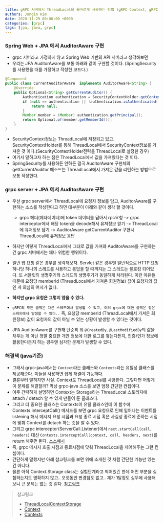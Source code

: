 ```yaml
---
title: gRPC 서버에서 ThreadLocal을 올바르게 사용하는 방법 (gRPC Context, gRPC + JPA AuditorAware)
authors: Jongin Kim
date: 2020-11-29 00:00:00 +0900
categories: [grpc]
tags: [jpa, java, grpc]
---
```

### Spring Web + JPA 에서 AuditorAware 구현
- grpc 서버라고 가정하지 않고 Spring Web 기반의 API 서버라고 생각해보면
- 우리는 JPA AuditorAware를 보통 아래와 같이 구현할 것이다. (SpringSecurity를 사용했을 때를 가정하고 작성한 코드다.)
```java
@Component
public class CurrentAuditorAware  implements AuditorAware<String> {
    @Override
    public Optional<String> getCurrentAuditor() {
        Authentication authentication = SecurityContextHolder.getContext().getAuthentication();
        if (null == authentication || !authentication.isAuthenticated()) {
            return null;
        }
        Member member = (Member) authentication.getPrincipal();
        return Optional.of(member.getMemberId());
    }
}
```

- SecurityContext정보는 ThreadLocal에 저장되고 있고. SecurityContextHolder를 통해 ThreadLocal에서 SecurityContext정보를 가져온 것 이다.(SecurityContextHolder전략을 ThreadLocal로 설정한 경우)
- 여기서 말하고자 하는 점은 ThreadLocal에서 값을 가져왔다는 것 이다.
- SpringSecurity를 사용하든 안하든 결국 AuditorAware 구현체의 getCurrentAuditor 메소드는 ThreadLocal에서 가져온 값을 리턴하는 방법으로 보통 작성한다.

### grpc server + JPA 에서 AuditorAware 구현
- 우선 grpc server에서 ThreadLocal에 요청자 정보를 담고, AuditorAware를 구현하는 소스를 작성한다고 하면 대부분이 아래와 같이 생각 할 것이다.
	- grpc 헤더(메타데이터)에 token 데이터를 담아서 rpc요청 -> grpc interceptor에서 해당 token을 decode해서 유저정보 얻기 -> ThreadLocal에 유저정보 담기 -> AuditorAware getCurrentAuditor 구현시 ThreadLocal에 유저정보 응답

- 하지만 이렇게 ThreadLocal에서 그대로 값을 가져와 AuditorAware를 구현하는건 grpc 서버에서는 꽤나 위험한 행위이다.
- 일반 웹 요청 같은 경우를 생각해보자. Servlet 같은 경우엔 일반적으로 HTTP 요청 하나당 하나의 스레드를 사용하고 응답을 할 때까지는 그 스레드는 블로킹 되어있다. 또 서블릿의 생명주기와 스레드의 생명주기가 동일하게 처리된다. 이런 이유들 때문에 요청당 memberId (ThreadLocal에서 가져온 회원정보) 값이 요청자의 값인 게 의심의 여지가 없다.
- **하지만 grpc 요청은 그렇지 않을 수 있다.**
- `gRPC의 모든 콜백은 다른 스레드에서 발생할 수 있고, 여러 grpc에 대한 콜백은 같은 스레드에서 발생할 수 있다..` 즉, 요청당 memberId (ThreadLocal에서 가져온 회원정보) 값이 요청자의 값이 아닐 수 있는 상황이 발생할 수 있다는 것이다.
- JPA AuditorAware를 구현해 단순히 뭐 `@CreatedBy`, `@LastModifiedBy`의 값을 채우는 게 아닌 정말 중요한 개인 정보에 대한 로그를 쌓는다든지, 인증/인가 정보에 활용한다든지 하는 경우엔 심각한 문제가 발생할 수 있다.

### 해결책 (java기준)
- 그래서 grpc-java에서는 `Context`라는 클래스와 `Contexts`라는 유틸성 클래스를 제공해준다. 이들을 사용하면 쉽게 해결이 가능하다.
- 결론부터 말하자면 사실. Context도 ThreadLocal를 사용한다. 그렇다면 어떻게 이 문제를 해결할까? 막상 grpc-java 소스를 보면 엄청 간단한 컨셉이다.
- 아주 간략하게 설명하면 Context는 Storage라는 ThreadLocal 스토리지에 attach / detach 할 수 있게 만들어 둔 클래스다.
- 그리고 더 중요한 클래스는 Contexts이 유틸 클래스인데 이 함수에 Contexts.interceptCall() 메서드를 보면 grpc 요청으로 인해 일어나는 이벤트를 listening 해서 메시지 요청 시점과 요청 종료 시점 혹은 사실상 종료에 준하는 시점에 맞춰 Context를 detach 하는 것을 알 수 있다.
- 그리고 grpc interceptor(ServerCall.Listener)에서 `next.startCall(call, headers)` 대신 `Contexts.interceptCall(context, call, headers, next)`를 return 해주면 된다. [소스예시](https://github.com/grpc/grpc-java/blob/master/examples/example-jwt-auth/src/main/java/io/grpc/examples/jwtauth/JwtServerInterceptor.java#L43)
- 즉, grpc 메시지 호출 시점과 종료시점에 맞춰 ThreadLocal을 제어해주는 그런 컨셉이다. 
- 간단하게 말했지만 아래 참고링크를 보면 위에 소개한 것 처럼 간단한 기능만 있는건 아니다.
- 물론 아직 Context.Storage class는 실험단계라고 되어있긴 한데 어떤 부분을 실험하는지도 명확하지 않고.. 오랫동안 변경점도 없고.. 제가 1달정도 실무에 사용해보니 큰 문제는 없는 것 같다. [참고링크](https://github.com/grpc/grpc-java/issues/2462)

>참고링크
> - [ThreadLocalContextStorage](https://github.com/grpc/grpc-java/blob/3811ef3d22f90ae8da8200964d178cbd829ee9f8/context/src/main/java/io/grpc/ThreadLocalContextStorage.java#L25)
> - [Context](https://github.com/grpc/grpc-java/blob/3811ef3d22f90ae8da8200964d178cbd829ee9f8/context/src/main/java/io/grpc/Context.java#L99)
> - [Contexts](https://github.com/grpc/grpc-java/blob/3811ef3d22f90ae8da8200964d178cbd829ee9f8/api/src/main/java/io/grpc/Contexts.java#L25)
